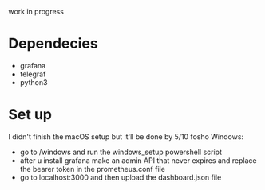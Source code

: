 work in progress

# Dependecies
- grafana
- telegraf
- python3 

# Set up
I didn't finish the macOS setup but it'll be done by 5/10 fosho
Windows:
- go to /windows and run the windows_setup powershell script
- after u install grafana make an admin API that never expires and replace the bearer token in the prometheus.conf file
- go to localhost:3000 and then upload the dashboard.json file
